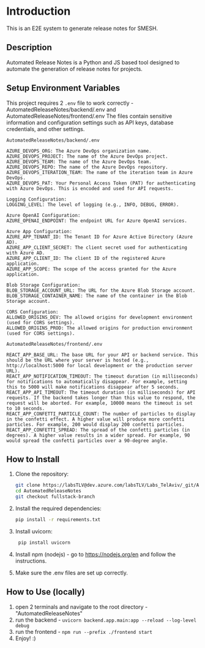 # Introduction 
This is an E2E system to generate release notes for SMESH.

## Description
Automated Release Notes is a Python and JS based tool designed to automate the generation of release notes for projects. 


## Setup Environment Variables

This project requires 2 `.env` file to work correctly - AutomatedReleaseNotes/backend/.env and AutomatedReleaseNotes/frontend/.env
The files contain sensitive information and configuration settings such as API keys, database credentials, and other settings.

```
AutomatedReleaseNotes/backend/.env

AZURE_DEVOPS_ORG: The Azure DevOps organization name.
AZURE_DEVOPS_PROJECT: The name of the Azure DevOps project.
AZURE_DEVOPS_TEAM: The name of the Azure DevOps team.
AZURE_DEVOPS_REPO: The name of the Azure DevOps repository.
AZURE_DEVOPS_ITERATION_TEAM: The name of the iteration team in Azure DevOps.
AZURE_DEVOPS_PAT: Your Personal Access Token (PAT) for authenticating with Azure DevOps. This is encoded and used for API requests.

Logging Configuration:
LOGGING_LEVEL: The level of logging (e.g., INFO, DEBUG, ERROR).

Azure OpenAI Configuration:
AZURE_OPENAI_ENDPOINT: The endpoint URL for Azure OpenAI services.

Azure App Configuration:
AZURE_APP_TENANT_ID: The Tenant ID for Azure Active Directory (Azure AD).
AZURE_APP_CLIENT_SECRET: The client secret used for authenticating with Azure AD.
AZURE_APP_CLIENT_ID: The client ID of the registered Azure application.
AZURE_APP_SCOPE: The scope of the access granted for the Azure application.

Blob Storage Configuration:
BLOB_STORAGE_ACCOUNT_URL: The URL for the Azure Blob Storage account.
BLOB_STORAGE_CONTAINER_NAME: The name of the container in the Blob Storage account.

CORS Configuration:
ALLOWED_ORIGINS_DEV: The allowed origins for development environment (used for CORS settings).
ALLOWED_ORIGINS_PROD: The allowed origins for production environment (used for CORS settings).
```

``` 
AutomatedReleaseNotes/frontend/.env

REACT_APP_BASE_URL: The base URL for your API or backend service. This should be the URL where your server is hosted (e.g., http://localhost:5000 for local development or the production server URL).
REACT_APP_NOTIFICATION_TIMEOUT: The timeout duration (in milliseconds) for notifications to automatically disappear. For example, setting this to 5000 will make notifications disappear after 5 seconds.
REACT_APP_API_TIMEOUT: The timeout duration (in milliseconds) for API requests. If the backend takes longer than this value to respond, the request will be aborted. For example, 10000 means the timeout is set to 10 seconds.
REACT_APP_CONFETTI_PARTICLE_COUNT: The number of particles to display in the confetti effect. A higher value will produce more confetti particles. For example, 200 would display 200 confetti particles.
REACT_APP_CONFETTI_SPREAD: The spread of the confetti particles (in degrees). A higher value results in a wider spread. For example, 90 would spread the confetti particles over a 90-degree angle.
```

## How to Install
1. Clone the repository:
    ```sh
    git clone https://labsTLV@dev.azure.com/labsTLV/Labs_TelAviv/_git/AutomatedReleaseNotes
    cd AutomatedReleaseNotes
    git checkout fullstack-branch
    ```
2. Install the required dependencies:
    ```sh
    pip install -r requirements.txt
    ``` 
3. Install uvicorn:
   ```sh
    pip install uvicorn
    ```
4. Install npm (nodejs) - go to https://nodejs.org/en and follow the instructions.

5. Make sure the .env files are set up correctly.

## How to Use (locally)
1. open 2 terminals and navigate to the root directory - "AutomatedReleaseNotes" 
2. run the backend - ```uvicorn backend.app.main:app --reload --log-level debug ```
3. run the frontend - ```npm run --prefix ./frontend start```
4. Enjoy! :)

    

